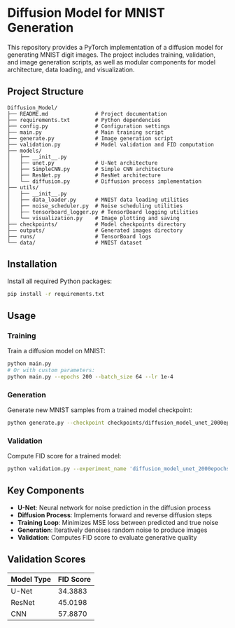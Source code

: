# Diffusion Model for MNIST Generation

This repository provides a PyTorch implementation of a diffusion model for generating MNIST digit images. The project includes training, validation, and image generation scripts, as well as modular components for model architecture, data loading, and visualization.

## Project Structure

```
Diffusion_Model/
├── README.md               # Project documentation
├── requirements.txt        # Python dependencies
├── config.py               # Configuration settings
├── main.py                 # Main training script
├── generate.py             # Image generation script
├── validation.py           # Model validation and FID computation
├── models/
│   ├── __init__.py
│   ├── unet.py             # U-Net architecture
│   ├── SimpleCNN.py        # Simple CNN architecture
│   ├── ResNet.py           # ResNet architecture
│   └── diffusion.py        # Diffusion process implementation
├── utils/
│   ├── __init__.py
│   ├── data_loader.py      # MNIST data loading utilities
│   ├── noise_scheduler.py  # Noise scheduling utilities
│   ├── tensorboard_logger.py # TensorBoard logging utilities
│   └── visualization.py    # Image plotting and saving
├── checkpoints/            # Model checkpoints directory
├── outputs/                # Generated images directory
├── runs/                   # TensorBoard logs
└── data/                   # MNIST dataset
```

## Installation

Install all required Python packages:

```bash
pip install -r requirements.txt
```

## Usage

### Training

Train a diffusion model on MNIST:

```bash
python main.py
# Or with custom parameters:
python main.py --epochs 200 --batch_size 64 --lr 1e-4
```

### Generation

Generate new MNIST samples from a trained model checkpoint:

```bash
python generate.py --checkpoint checkpoints/diffusion_model_unet_2000epochs_300timesteps_0.0001lr/model_epoch_1999.pth --num_samples 16
```

### Validation

Compute FID score for a trained model:

```bash
python validation.py --experiment_name 'diffusion_model_unet_2000epochs_300timesteps_0.0001lr' --model_type unet --model_index 1999
```

## Key Components

- **U-Net**: Neural network for noise prediction in the diffusion process
- **Diffusion Process**: Implements forward and reverse diffusion steps
- **Training Loop**: Minimizes MSE loss between predicted and true noise
- **Generation**: Iteratively denoises random noise to produce images
- **Validation**: Computes FID score to evaluate generative quality

## Validation Scores

| Model Type | FID Score |
|------------|-----------|
| U-Net      |  34.3883  |
| ResNet     |  45.0198  |
| CNN        |  57.8870  |